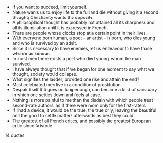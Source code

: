  - If you want to succeed, limit yourself.
 - Nature wants us to enjoy life to the full and die without giving it a second thought; Christianity wants the opposite.
 - A philosophical thought has probably not attained all its sharpness and all its illumination until it is expressed in French.
 - There are people whose clocks stop at a certain point in their lives.
 - With everyone born human, a poet – an artist – is born, who dies young and who is survived by an adult.
 - Since it is necessary to have enemies, let us endeavour to have those who do us honour.
 - In most men there exists a poet who died young, whom the man survived.
 - I have always thought that if we began for one moment to say what we thought, society would collapse.
 - What signifies the ladder, provided one rise and attain the end?
 - Most celebrated men live in a condition of prostitution.
 - Despair itself if it goes on long enough, can become a kind of sanctuary in which one settles down and feels at ease.
 - Nothing is more painful to me than the disdain with which people treat second-rate authors, as if there were room only for the first-raters.
 - If I had a device, it would be the true, the true only, leaving the beautiful and the good to settle matters afterwards as best they could.
 - The greatest of all French critics, and possibly the greatest European critic since Aristotle .

14 quotes